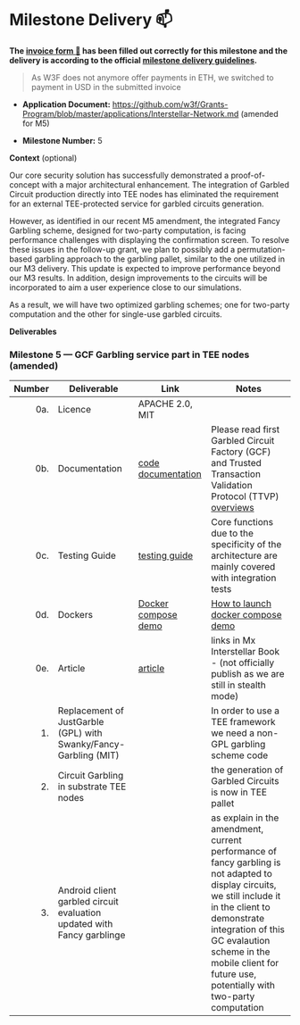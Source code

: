 # Milestone Delivery :mailbox:



**The [invoice form :pencil:](https://docs.google.com/forms/d/e/1FAIpQLSfmNYaoCgrxyhzgoKQ0ynQvnNRoTmgApz9NrMp-hd8mhIiO0A/viewform) has been filled out correctly for this milestone and the delivery is according to the official [milestone delivery guidelines](https://github.com/w3f/Grants-Program/blob/master/docs/milestone-deliverables-guidelines.md).**  

> As W3F does not anymore offer payments in ETH, we switched to payment in USD in the submitted invoice

* **Application Document:** https://github.com/w3f/Grants-Program/blob/master/applications/Interstellar-Network.md  (amended for M5)

* **Milestone Number:**  5

**Context** (optional)

Our core security solution has successfully demonstrated a proof-of-concept with a major architectural enhancement.
The integration of Garbled Circuit production directly into TEE nodes has eliminated the requirement 
for an external TEE-protected service for garbled circuits generation.

However, as identified in our recent M5 amendment, the integrated Fancy Garbling scheme, designed for two-party computation, 
is facing performance challenges with displaying the confirmation screen. To resolve these issues in the follow-up grant, we plan to possibly add 
a permutation-based garbling approach to the garbling pallet, similar to the one utilized in our M3 delivery. 
This update is expected to improve performance beyond our M3 results. In addition, design improvements to the circuits will be incorporated 
to aim a user experience close to our simulations.

As a result, we will have two optimized garbling schemes; one for two-party computation and the other for single-use garbled circuits.

**Deliverables**

### Milestone 5 — GCF Garbling service part in TEE nodes (amended)


| Number | Deliverable | Link | Notes  |
| -----: | ----------- | -----------|------------ |
| 0a. | Licence  |  APACHE 2.0, MIT | | no more GPL licence |
| 0b. | Documentation  |  [code documentation](https://book.interstellar.gg/M4.html#code-documentation  ) | Please read first Garbled Circuit Factory (GCF) and Trusted Transaction Validation Protocol (TTVP) [overviews](https://book.interstellar.gg/M4.html#garbled-circuit-factory-gcf-overview)   |
| 0c. | Testing Guide | [testing guide](https://book.interstellar.gg/M4.html#testing-guide) | Core functions due to the specificity of the architecture are mainly covered with integration tests |
| 0d. | Dockers | [Docker compose demo](https://github.com/Interstellar-Network/Interstellar-Book/blob/docker-compose/docker-compose.yml) | [How to launch docker compose demo]( https://book.interstellar.gg/M4_demo_tutorial.html)   |
| 0e. | Article | [article](https://book.interstellar.gg/M4.html#article)  |   links in Mx Interstellar Book  - (not officially publish as we are still in stealth mode) |  
| 1. | Replacement of JustGarble (GPL) with Swanky/Fancy-Garbling (MIT)| |In order to use a TEE framework we need a non-GPL garbling scheme code | 
| 2. | Circuit Garbling in substrate TEE nodes | | the generation of Garbled Circuits is now in TEE pallet | 
| 3. | Android client garbled circuit evaluation updated with Fancy garblinge | | as explain in the amendment, current performance of fancy garbling is not adapted to display circuits, we still include it in the client to demonstrate integration of this GC evalaution scheme in the mobile client for future use, potentially with two-party computation| |
